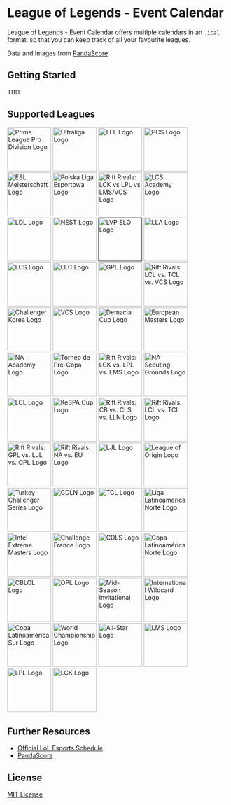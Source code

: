 # League of Legends - Event Calendar

League of Legends - Event Calendar offers multiple calendars in an `.ical` format, so that you can keep track of all your favourite leagues.

Data and Images from [PandaScore](https://pandascore.co/)

## Getting Started

TBD

## Supported Leagues

<a href="https://www.primeleague.gg/de/start" target="_blank"><img src="https://cdn.pandascore.co/images/league/image/4302/220px-Prime_Leaguelogo_square.png" alt="Prime League Pro Division Logo" width="100" height="100" /></a>
<a href="https://www.ultraliga.pl/" target="_blank"><img src="https://cdn.pandascore.co/images/league/image/4300/220px-Ultraliga.PNG" alt="Ultraliga Logo" width="100" height="100" /></a>
<a href="http://www.lollfl.com/" target="_blank"><img src="https://cdn.pandascore.co/images/league/image/4292/1200px-LFL_Logo_2020.png" alt="LFL Logo" width="100" height="100" /></a>
<a href="null" target="_blank"><img src="https://cdn.pandascore.co/images/league/image/4288/PCS_logo_full.png" alt="PCS Logo" width="100" height="100" /></a>
<a href="https://pro.eslgaming.com/deutschland/lol/" target="_blank"><img src="https://cdn.pandascore.co/images/league/image/4264/220px-Esl_de.png" alt="ESL Meisterschaft Logo" width="100" height="100" /></a>
<a href="http://lol.polskaligaesportowa.pl/" target="_blank"><img src="https://cdn.pandascore.co/images/league/image/4263/800px-FE_PLE_Logo.png" alt="Polska Liga Esportowa Logo" width="100" height="100" /></a>
<a href="null" target="_blank"><img src="https://cdn.pandascore.co/images/league/image/4230/Rift_Rivals_Red_2019.png" alt="Rift Rivals: LCK vs LPL vs LMS/VCS Logo" width="100" height="100" /></a>
<a href="https://nexus.leagueoflegends.com/en-us/esports/" target="_blank"><img src="https://cdn.pandascore.co/images/league/image/4228/image.png" alt="LCS Academy Logo" width="100" height="100" /></a>
<a href="https://liquipedia.net/leagueoflegends/LDL/2019/Spring" target="_blank"><img src="https://cdn.pandascore.co/images/league/image/4226/LDL_logo.png" alt="LDL Logo" width="100" height="100" /></a>
<a href="https://www.cga.cn/nest2019" target="_blank"><img src="https://cdn.pandascore.co/images/league/image/4225/NEST.png" alt="NEST Logo" width="100" height="100" /></a>
<a href="" target="_blank"><img src="https://cdn.pandascore.co/images/league/image/4213/220px-SLO2019logo.png" alt="LVP SLO Logo" width="100" height="100" /></a>
<a href="http://la.lolesports.com/" target="_blank"><img src="https://cdn.pandascore.co/images/league/image/4199/220px-Liga_LatinoamSrica_2020.png" alt="LLA Logo" width="100" height="100" /></a>
<a href="https://nexus.leagueoflegends.com/en-us/esports/" target="_blank"><img src="https://cdn.pandascore.co/images/league/image/4198/220px-LCS_2020_Logo.png" alt="LCS Logo" width="100" height="100" /></a>
<a href="null" target="_blank"><img src="https://cdn.pandascore.co/images/league/image/4197/LEC-2019.png" alt="LEC Logo" width="100" height="100" /></a>
<a href="http://gpl.garena.com/" target="_blank"><img src="https://cdn.pandascore.co/images/league/image/4180/GPL2017SpringLogo.png" alt="GPL Logo" width="100" height="100" /></a>
<a href="null" target="_blank"><img src="https://cdn.pandascore.co/images/league/image/4143/143px-GreenRift2018.png" alt="Rift Rivals: LCL vs. TCL vs. VCS Logo" width="100" height="100" /></a>
<a href="https://lol.gamepedia.com/Challengers_Korea/2018_Season/Summer_Season#Schedule" target="_blank"><img src="https://cdn.pandascore.co/images/league/image/4142/_.png" alt="Challenger Korea Logo" width="100" height="100" /></a>
<a href="https://c-6rtwjumjzx7877x24ahx78x2eqnjsrnsmx2elfwjsfx2eas.g00.gamepedia.com/g00/3_c-6qtq.lfrjujinf.htr_/c-6RTWJUMJZX77x24myyux3ax2fx2fahx78.qnjsrnsm.lfwjsf.asx2f_$/$?i10c.ua=1&i10c.dv=14" target="_blank"><img src="https://cdn.pandascore.co/images/league/image/4141/_.png" alt="VCS Logo" width="100" height="100" /></a>
<a href="null" target="_blank"><img src="https://cdn.pandascore.co/images/league/image/4140/DemaciaCupLogo-lg.png" alt="Demacia Cup Logo" width="100" height="100" /></a>
<a href="null" target="_blank"><img src="https://cdn.pandascore.co/images/league/image/4139/220px-EM_2020_Logo.png" alt="European Masters Logo" width="100" height="100" /></a>
<a href="null" target="_blank"><img src="https://cdn.pandascore.co/images/league/image/4104/na-academy-4xtnenn7.png" alt="NA Academy Logo" width="100" height="100" /></a>
<a href="null" target="_blank"><img src="https://cdn.pandascore.co/images/league/image/4100/249px-LAS_Preseason.png" alt="Torneo de Pre-Copa Logo" width="100" height="100" /></a>
<a href="null" target="_blank"><img src="https://cdn.pandascore.co/images/league/image/4097/142px-RedRift2018.png" alt="Rift Rivals: LCK vs. LPL vs. LMS Logo" width="100" height="100" /></a>
<a href="http://www.lolesports.com/en_US/na-scouting-grounds/" target="_blank"><img src="https://cdn.pandascore.co/images/league/image/4096/na-scouting-grounds-486lp5q8.png" alt="NA Scouting Grounds Logo" width="100" height="100" /></a>
<a href="null" target="_blank"><img src="https://cdn.pandascore.co/images/league/image/4004/220px-LCL2020_logo.png" alt="LCL Logo" width="100" height="100" /></a>
<a href="null" target="_blank"><img src="https://cdn.pandascore.co/images/league/image/2711/220px-2019_KeSPA_Cup.png" alt="KeSPA Cup Logo" width="100" height="100" /></a>
<a href="null" target="_blank"><img src="https://cdn.pandascore.co/images/league/image/2133/213px-YellowRift2018.png" alt="Rift Rivals: CB vs. CLS vs. LLN Logo" width="100" height="100" /></a>
<a href="null" target="_blank"><img src="https://cdn.pandascore.co/images/league/image/2132/Rift_Rivals_LCL-TCL.png" alt="Rift Rivals: LCL vs. TCL Logo" width="100" height="100" /></a>
<a href="null" target="_blank"><img src="https://cdn.pandascore.co/images/league/image/2108/213px-PurpleRift2018.png" alt="Rift Rivals: GPL vs. LJL vs. OPL Logo" width="100" height="100" /></a>
<a href="null" target="_blank"><img src="https://cdn.pandascore.co/images/league/image/2107/213px-BlueRift2018.png" alt="Rift Rivals: NA vs. EU Logo" width="100" height="100" /></a>
<a href="null" target="_blank"><img src="https://cdn.pandascore.co/images/league/image/2092/ljl-japan-j27k8oms.png" alt="LJL Logo" width="100" height="100" /></a>
<a href="https://oce.lolesports.com/" target="_blank"><img src="https://cdn.pandascore.co/images/league/image/2063/league-of-legends-league-of-origin-9s87nnza.png" alt="League of Origin Logo" width="100" height="100" /></a>
<a href="null" target="_blank"><img src="https://cdn.pandascore.co/images/league/image/1089/turkey-challenger-series-h3fkut0m.png" alt="Turkey Challenger Series Logo" width="100" height="100" /></a>
<a href="https://lan.leagueoflegends.com/es/tag/circuito-de-leyendas" target="_blank"><img src="https://cdn.pandascore.co/images/league/image/1077/cdln-ayrs62ti.png" alt="CDLN Logo" width="100" height="100" /></a>
<a href="null" target="_blank"><img src="https://cdn.pandascore.co/images/league/image/1003/turkiye-sampiyonluk-ligi-sffudtf.png" alt="TCL Logo" width="100" height="100" /></a>
<a href="null" target="_blank"><img src="https://cdn.pandascore.co/images/league/image/1002/liga-latinoam_C3_A9rica-norte-f994mkpu.png" alt="Liga Latinoamerica Norte Logo" width="100" height="100" /></a>
<a href="null" target="_blank"><img src="https://cdn.pandascore.co/images/league/image/878/iem2014.png" alt="Intel Extreme Masters Logo" width="100" height="100" /></a>
<a href="https://www.breakflip.com/fr/league-of-legends/actualites/lol-challenge-france-2017-programmes-et-resultats-2062" target="_blank"><img src="https://cdn.pandascore.co/images/league/image/666/RGlozl2.png" alt="Challenge France Logo" width="100" height="100" /></a>
<a href="null" target="_blank"><img src="https://cdn.pandascore.co/images/league/image/527/Circuito_De_Leyendas.png" alt="CDLS Logo" width="100" height="100" /></a>
<a href="null" target="_blank"><img src="https://cdn.pandascore.co/images/league/image/305/wKco39w.png" alt="Copa Latinoamérica Norte Logo" width="100" height="100" /></a>
<a href="null" target="_blank"><img src="https://cdn.pandascore.co/images/league/image/302/cblol-brazil-dba70xuw.png" alt="CBLOL Logo" width="100" height="100" /></a>
<a href="https://oce.lolesports.com/" target="_blank"><img src="https://cdn.pandascore.co/images/league/image/301/OPL_2018_Logo_Color.png" alt="OPL Logo" width="100" height="100" /></a>
<a href="null" target="_blank"><img src="https://cdn.pandascore.co/images/league/image/300/msi-c8339nuz.png" alt="Mid-Season Invitational Logo" width="100" height="100" /></a>
<a href="http://www.lolesports.com/en_US/iwc/" target="_blank"><img src="https://cdn.pandascore.co/images/league/image/299/CwXOhtN.png" alt="International Wildcard Logo" width="100" height="100" /></a>
<a href="null" target="_blank"><img src="https://cdn.pandascore.co/images/league/image/298/r1SeujF8gSklSe_iFUg.png" alt="Copa Latinoamérica Sur Logo" width="100" height="100" /></a>
<a href="null" target="_blank"><img src="https://cdn.pandascore.co/images/league/image/297/220px-Worlds_2020.png" alt="World Championship Logo" width="100" height="100" /></a>
<a href="null" target="_blank"><img src="https://cdn.pandascore.co/images/league/image/296/logo_large.png" alt="All-Star Logo" width="100" height="100" /></a>
<a href="http://www.lolesports.com/en_US/lms/" target="_blank"><img src="https://cdn.pandascore.co/images/league/image/295/b030bfca-cac7-11e7-92d4-0e6c723feec8.png" alt="LMS Logo" width="100" height="100" /></a>
<a href="http://www.lolesports.com/en_US/lpl-china" target="_blank"><img src="https://cdn.pandascore.co/images/league/image/294/lpl-china-6ygsd4c8.png" alt="LPL Logo" width="100" height="100" /></a>
<a href="null" target="_blank"><img src="https://cdn.pandascore.co/images/league/image/293/LCK_2018_logo.png" alt="LCK Logo" width="100" height="100" /></a>

## Further Resources

- [Official LoL Esports Schedule](https://watch.lolesports.com/schedule)
- [PandaScore](https://pandascore.co/)

## License

[MIT License](LICENSE)
